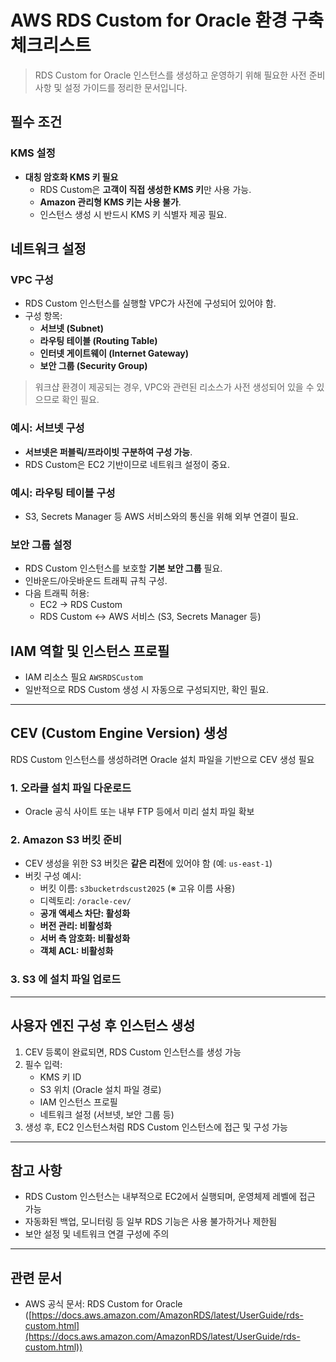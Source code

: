 # AWS RDS Custom for Oracle 환경 구축 체크리스트

> RDS Custom for Oracle 인스턴스를 생성하고 운영하기 위해 필요한 사전 준비사항 및 설정 가이드를 정리한 문서입니다.
> 

## 필수 조건

### KMS 설정

- **대칭 암호화 KMS 키 필요**
    - RDS Custom은 **고객이 직접 생성한 KMS 키**만 사용 가능.
    - **Amazon 관리형 KMS 키는 사용 불가**.
    - 인스턴스 생성 시 반드시 KMS 키 식별자 제공 필요.

## 네트워크 설정

### VPC 구성

- RDS Custom 인스턴스를 실행할 VPC가 사전에 구성되어 있어야 함.
- 구성 항목:
    - **서브넷 (Subnet)**
    - **라우팅 테이블 (Routing Table)**
    - **인터넷 게이트웨이 (Internet Gateway)**
    - **보안 그룹 (Security Group)**

> 워크샵 환경이 제공되는 경우, VPC와 관련된 리소스가 사전 생성되어 있을 수 있으므로 확인 필요.
> 

### 예시: 서브넷 구성

- **서브넷은 퍼블릭/프라이빗 구분하여 구성 가능**.
- RDS Custom은 EC2 기반이므로 네트워크 설정이 중요.

### 예시: 라우팅 테이블 구성

- S3, Secrets Manager 등 AWS 서비스와의 통신을 위해 외부 연결이 필요.

### 보안 그룹 설정

- RDS Custom 인스턴스를 보호할 **기본 보안 그룹** 필요.
- 인바운드/아웃바운드 트래픽 규칙 구성.
- 다음 트래픽 허용:
    - EC2 → RDS Custom
    - RDS Custom ↔ AWS 서비스 (S3, Secrets Manager 등)

## IAM 역할 및 인스턴스 프로필

- IAM 리소스 필요 `AWSRDSCustom`
- 일반적으로 RDS Custom 생성 시 자동으로 구성되지만, 확인 필요.

---

## CEV (Custom Engine Version) 생성

RDS Custom 인스턴스를 생성하려면 Oracle 설치 파일을 기반으로 CEV 생성 필요

### 1. 오라클 설치 파일 다운로드

- Oracle 공식 사이트 또는 내부 FTP 등에서 미리 설치 파일 확보

### 2. Amazon S3 버킷 준비

- CEV 생성을 위한 S3 버킷은 **같은 리전**에 있어야 함 (예: `us-east-1`)
- 버킷 구성 예시:
    - 버킷 이름: `s3bucketrdscust2025` (※ 고유 이름 사용)
    - 디렉토리: `/oracle-cev/`
    - **공개 액세스 차단: 활성화**
    - **버전 관리: 비활성화**
    - **서버 측 암호화: 비활성화**
    - **객체 ACL: 비활성화**

### 3. S3 에 설치 파일 업로드

---

## 사용자 엔진 구성 후 인스턴스 생성

1. CEV 등록이 완료되면, RDS Custom 인스턴스를 생성 가능
2. 필수 입력:
    - KMS 키 ID
    - S3 위치 (Oracle 설치 파일 경로)
    - IAM 인스턴스 프로필
    - 네트워크 설정 (서브넷, 보안 그룹 등)
3. 생성 후, EC2 인스턴스처럼 RDS Custom 인스턴스에 접근 및 구성 가능

---

## 참고 사항

- RDS Custom 인스턴스는 내부적으로 EC2에서 실행되며, 운영체제 레벨에 접근 가능
- 자동화된 백업, 모니터링 등 일부 RDS 기능은 사용 불가하거나 제한됨
- 보안 설정 및 네트워크 연결 구성에 주의

---

## 관련 문서

- AWS 공식 문서: RDS Custom for Oracle ([https://docs.aws.amazon.com/AmazonRDS/latest/UserGuide/rds-custom.html](https://docs.aws.amazon.com/AmazonRDS/latest/UserGuide/rds-custom.html))